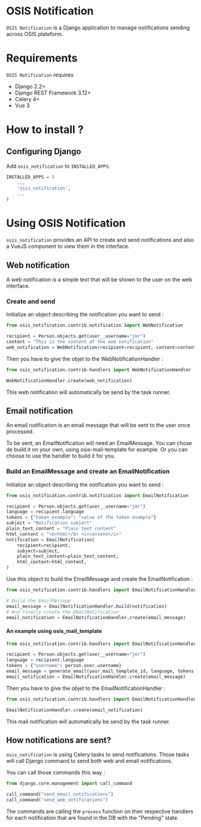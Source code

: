# OSIS Notification

`OSIS Notification` is a Django application to manage notifications sending across OSIS plateform.


Requirements
===========

`OSIS Notification` requires

- Django 2.2+
- Django REST Framework 3.12+
- Celery 4+
- Vue 3

# How to install ?

## Configuring Django

Add `osis_notification` to `INSTALLED_APPS`:

```python
INSTALLED_APPS = (
    ...
    'osis_notification',
    ...
)
```

# Using OSIS Notification

`osis_notification` provides an API to create and send notifications and also a VueJS component to view them in the interface.

## Web notification

A web notification is a simple text that will be shown to the user on the web interface.

### Create and send

Initialize an object describing the notification you want to send : 

```python
from osis_notification.contrib.notification import WebNotification

recipient = Person.objects.get(user__username="jmr")
content = "This is the content of the web notification"
web_notification = WebNotification(recipient=recipient, content=content)
```

Then you have to give the objet to the WebNotificationHandler :

```python
from osis_notification.contrib.handlers import WebNotificationHandler

WebNotificationHandler.create(web_notification)
```

This web notification will automatically be send by the task runner.

## Email notification

An email notification is an email message that will be sent to the user once processed.

To be sent, an EmailNotification will need an EmailMessage. You can chose de build it on your own, using osis-mail-template for example. Or you can choose to use the handler to build it for you.

### Build an EmailMessage and create an EmailNotification

Initialize an object describing the notification you want to send : 

```python
from osis_notification.contrib.notification import EmailNotification

recipient = Person.objects.get(user__username="jmr")
language = recipient.language
tokens = {"token_example": "value of the token example"}
subject = "Notification subject"
plain_text_content = "Plain text content"
html_content = "<b>html</b> <i>content</i>"
notification = EmailNotification(
    recipient=recipient,
    subject=subject,
    plain_text_content=plain_text_content,
    html_content=html_content,
)
```
Use this object to build the EmailMessage and create the EmailNotification :
```python
from osis_notification.contrib.handlers import EmailNotificationHandler

# Build the EmailMessage 
email_message = EmailNotificationHandler.build(notification)
# And finally create the EmailNotification
email_notification = EmailNotificationHandler.create(email_message)
```

#### An example using osis_mail_template

```python
from osis_notification.contrib.handlers import EmailNotificationHandler

recipient = Person.objects.get(user__username="jmr")
language = recipient.language
tokens = {"username": person.user.username}
email_message = generate_email(your_mail_template_id, language, tokens, recipients=[recipient])
email_notification = EmailNotificationHandler.create(email_message)
```

Then you have to give the objet to the EmailNotificationHandler :

```python
from osis_notification.contrib.handlers import EmailNotificationHandler

EmailNotificationHandler.create(email_notification)
```

This mail notification will automatically be send by the task runner.

## How notifications are sent?

`osis_notification` is using Celery tasks to send notifications. Those tasks will call Django command to send both web and email notifications.

You can call those commands this way :
```python
from django.core.management import call_command

call_command("send_email_notifications")
call_command("send_web_notifications")
```

The commands are calling the `process` function on their respective handlers for each notification that are found in the DB with the "Pending" state.
